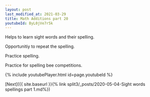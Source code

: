 ```yaml
---
layout: post
last_modified_at: 2021-03-29
title: Math Additions part 20
youtubeId: ByL0jVe7r5k
---
```

 
 
Helps to learn sight words and their spelling.

Opportunitiy to repeat the spelling. 

Practice spelling. 
 
Practice for spelling bee competitions. 
 
{% include youtubePlayer.html id=page.youtubeId %}
 
 

[Next]({{ site.baseurl }}{% link  split3/_posts/2020-05-04-Sight words spellings part 1.md%})
 
